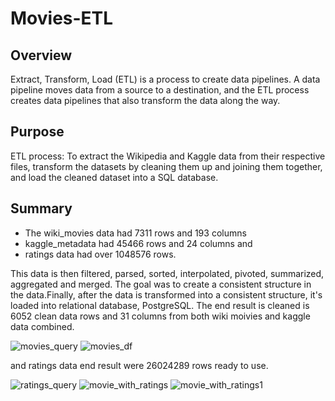 # Movies-ETL
## Overview
 Extract, Transform, Load (ETL) is a process to create data pipelines. A data pipeline moves data from a source to a destination, and the ETL process creates data pipelines that also transform the data along the way.
 ## Purpose
 ETL process: To extract the Wikipedia and Kaggle data from their respective files, transform the datasets by cleaning them up and joining them together, and load the cleaned dataset into a SQL database.
 ## Summary
- The wiki_movies data had 7311 rows and  193 columns 
- kaggle_metadata had 45466 rows and 24 columns and 
- ratings data had over 1048576 rows.

 This  data is then filtered, parsed, sorted, interpolated, pivoted, summarized, aggregated and merged. The goal was to create a consistent structure in the data.Finally, after    the data is transformed into a consistent structure, it's loaded into  relational database, PostgreSQL.
 The end result is cleaned is 6052 clean data rows and 31 columns from both wiki moivies and kaggle data combined.
 
 ![movies_query](https://user-images.githubusercontent.com/84524153/127746615-4b075713-77c1-4620-8cc7-e52bdf296bd2.png)
 ![movies_df](https://user-images.githubusercontent.com/84524153/127746987-b66e4a0a-40b5-4fc4-a5f4-2aed5b468156.png)

 
and ratings data end result were 26024289 rows ready to use.

![ratings_query](https://user-images.githubusercontent.com/84524153/127746619-41c1a8a2-f473-4c0e-9876-1651d74e5095.png)
![movie_with_ratings](https://user-images.githubusercontent.com/84524153/127747000-b664c65e-fa9f-42d1-bfe7-65003cc2dfff.png)
![movie_with_ratings1](https://user-images.githubusercontent.com/84524153/127747002-5c72e291-2cbf-4d7b-95a8-3c6ad11326a0.png)

